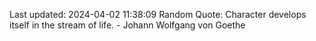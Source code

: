 Last updated: 2024-04-02 11:38:09
Random Quote: Character develops itself in the stream of life. - Johann Wolfgang von Goethe